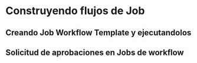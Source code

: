 # Construyendo flujos de Job

## Creando Job Workflow Template y ejecutandolos

## Solicitud de aprobaciones en Jobs de workflow
